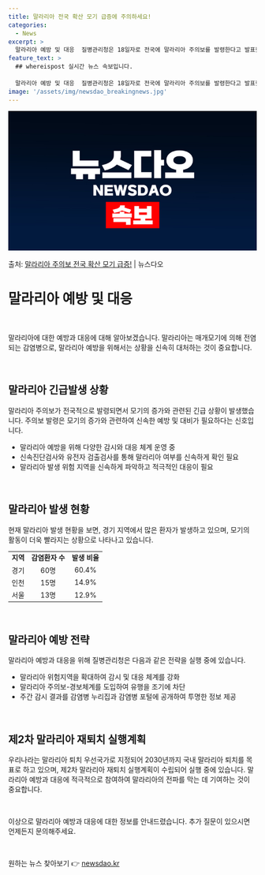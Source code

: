 ```yaml
---
title: 말라리아 전국 확산 모기 급증에 주의하세요!
categories:
  - News
excerpt: >
  말라리아 예방 및 대응  질병관리청은 18일자로 전국에 말라리아 주의보를 발령한다고 발표했습니다. 이는 올해…
feature_text: >
  ## whereispost 실시간 뉴스 속보입니다.

  말라리아 예방 및 대응  질병관리청은 18일자로 전국에 말라리아 주의보를 발령한다고 발표했습니다. 이는 올해…
image: '/assets/img/newsdao_breakingnews.jpg'
---
```


![뉴스다오 속보](/assets/img/newsdao_breakingnews.jpg)

<p>출처: <a href="https://newsdao.kr/4291" rel="dofollow">말라리아 주의보 전국 확산 모기 급증!</a> | 뉴스다오</p>

<h1>말라리아 예방 및 대응</h1>
<p data-ke-size="size16">&nbsp;</p>
말라리아에 대한 예방과 대응에 대해 알아보겠습니다. 말라리아는 매개모기에 의해 전염되는 감염병으로, 말라리아 예방을 위해서는 상황을 신속히 대처하는 것이 중요합니다.
<p data-ke-size="size16">&nbsp;</p>

<h2 data-ke-size="size26">말라리아 긴급발생 상황</h2>
말라리아 주의보가 전국적으로 발령되면서 모기의 증가와 관련된 긴급 상황이 발생했습니다. 주의보 발령은 모기의 증가와 관련하여 신속한 예방 및 대비가 필요하다는 신호입니다.

<ul>
  <li>말라리아 예방을 위해 다양한 감시와 대응 체계 운영 중</li>
  <li>신속진단검사와 유전자 검출검사를 통해 말라리아 여부를 신속하게 확인 필요</li>
  <li>말라리아 발생 위험 지역을 신속하게 파악하고 적극적인 대응이 필요</li>
</ul>
<p data-ke-size="size16">&nbsp;</p>

<h2 data-ke-size="size26">말라리아 발생 현황</h2>
현재 말라리아 발생 현황을 보면, 경기 지역에서 많은 환자가 발생하고 있으며, 모기의 활동이 더욱 빨라지는 상황으로 나타나고 있습니다.

<table>
  <tr>
    <td style="text-align: center; height: 17px;"><b>지역</b></td>
    <td style="text-align: center; height: 17px;"><b>감염환자 수</b></td>
    <td style="text-align: center; height: 17px;"><b>발생 비율</b></td>
  </tr>
  <tr>
    <td style="text-align: center; height: 17px;">경기</td>
    <td style="text-align: center; height: 17px;">60명</td>
    <td style="text-align: center; height: 17px;">60.4%</td>
  </tr>
  <tr>
    <td style="text-align: center; height: 17px;">인천</td>
    <td style="text-align: center; height: 17px;">15명</td>
    <td style="text-align: center; height: 17px;">14.9%</td>
  </tr>
  <tr>
    <td style="text-align: center; height: 17px;">서울</td>
    <td style="text-align: center; height: 17px;">13명</td>
    <td style="text-align: center; height: 17px;">12.9%</td>
  </tr>
</table>
<p data-ke-size="size16">&nbsp;</p>

<h2 data-ke-size="size26">말라리아 예방 전략</h2>
말라리아 예방과 대응을 위해 질병관리청은 다음과 같은 전략을 실행 중에 있습니다.

<ul>
  <li>말라리아 위험지역을 확대하여 감시 및 대응 체계를 강화</li>
  <li>말라리아 주의보-경보체계를 도입하여 유행을 조기에 차단</li>
  <li>주간 감시 결과를 감염병 누리집과 감염병 포털에 공개하여 투명한 정보 제공</li>
</ul>
<p data-ke-size="size16">&nbsp;</p>

<h2 data-ke-size="size26">제2차 말라리아 재퇴치 실행계획</h2>
우리나라는 말라리아 퇴치 우선국가로 지정되어 2030년까지 국내 말라리아 퇴치를 목표로 하고 있으며, 제2차 말라리아 재퇴치 실행계획이 수립되어 실행 중에 있습니다. 말라리아 예방과 대응에 적극적으로 참여하여 말라리아의 전파를 막는 데 기여하는 것이 중요합니다.
<p data-ke-size="size16">&nbsp;</p>
이상으로 말라리아 예방과 대응에 대한 정보를 안내드렸습니다. 추가 질문이 있으시면 언제든지 문의해주세요.
<p data-ke-size="size16">&nbsp;</p> 

원하는 뉴스 찾아보기 👉 <a href="https://newsdao.kr" rel="dofollow">newsdao.kr</a>


